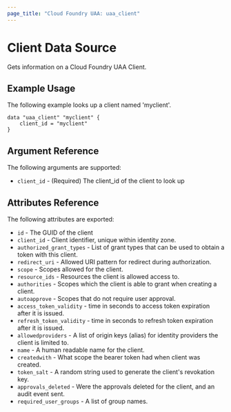 ```yaml
---
page_title: "Cloud Foundry UAA: uaa_client"
---
```


# Client Data Source

Gets information on a Cloud Foundry UAA Client.

## Example Usage

The following example looks up a client named 'myclient'.

```
data "uaa_client" "myclient" {
    client_id = "myclient"
}
```

## Argument Reference

The following arguments are supported:

* `client_id` - (Required) The client_id of the client to look up

## Attributes Reference

The following attributes are exported:

* `id` - The GUID of the client
* `client_id` - Client identifier, unique within identity zone.
* `authorized_grant_types` - List of grant types that can be used to obtain a token with this client.
* `redirect_uri` - Allowed URI pattern for redirect during authorization.
* `scope` - Scopes allowed for the client.
* `resource_ids` - Resources the client is allowed access to.
* `authorities` - Scopes which the client is able to grant when creating a client.
* `autoapprove` - Scopes that do not require user approval.
* `access_token_validity` - time in seconds to access token expiration after it is issued.
* `refresh_token_validity` - time in seconds to refresh token expiration after it is issued.
* `allowedproviders` - A list of origin keys (alias) for identity providers the client is limited to.
* `name` - A human readable name for the client.
* `createdwith` - What scope the bearer token had when client was created.
* `token_salt` - A random string used to generate the client's revokation key.
* `approvals_deleted` - Were the approvals deleted for the client, and an audit event sent.
* `required_user_groups` - A list of group names.
